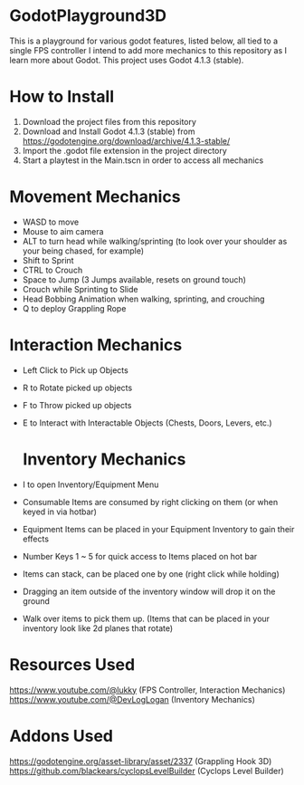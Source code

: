 # GodotPlayground3D
 This is a playground for various godot features, listed below, all tied to a single FPS controller 
 I intend to add more mechanics to this repository as I learn more about Godot. 
 This project uses Godot 4.1.3 (stable). 
 
# How to Install
 1. Download the project files from this repository
 2. Download and Install Godot 4.1.3 (stable) from https://godotengine.org/download/archive/4.1.3-stable/
 3. Import the .godot file extension in the project directory
 4. Start a playtest in the Main.tscn in order to access all mechanics

# Movement Mechanics
- WASD to move
- Mouse to aim camera
- ALT to turn head while walking/sprinting (to look over your shoulder as your being chased, for example)
- Shift to Sprint
- CTRL to Crouch
- Space to Jump (3 Jumps available, resets on ground touch)
- Crouch while Sprinting to Slide
- Head Bobbing Animation when walking, sprinting, and crouching
- Q to deploy Grappling Rope

 # Interaction Mechanics
- Left Click to Pick up Objects
- R to Rotate picked up objects
- F to Throw picked up objects
- E to Interact with Interactable Objects (Chests, Doors, Levers, etc.)

  # Inventory Mechanics
- I to open Inventory/Equipment Menu
- Consumable Items are consumed by right clicking on them (or when keyed in via hotbar)
- Equipment Items can be placed in your Equipment Inventory to gain their effects 
- Number Keys 1 ~ 5 for quick access to Items placed on hot bar
- Items can stack, can be placed one by one (right click while holding)
- Dragging an item outside of the inventory window will drop it on the ground
- Walk over items to pick them up. (Items that can be placed in your inventory look like 2d planes that rotate)

# Resources Used

https://www.youtube.com/@lukky (FPS Controller, Interaction Mechanics)
https://www.youtube.com/@DevLogLogan (Inventory Mechanics)

# Addons Used
https://godotengine.org/asset-library/asset/2337 (Grappling Hook 3D)
https://github.com/blackears/cyclopsLevelBuilder (Cyclops Level Builder)


